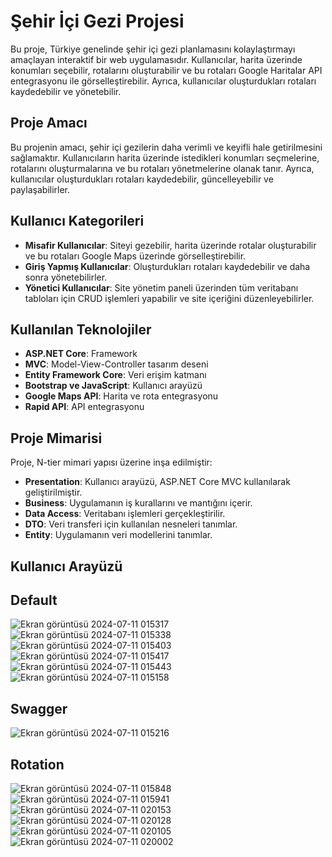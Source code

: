 # Şehir İçi Gezi Projesi

Bu proje, Türkiye genelinde şehir içi gezi planlamasını kolaylaştırmayı amaçlayan interaktif bir web uygulamasıdır. Kullanıcılar, harita üzerinde konumları seçebilir, rotalarını oluşturabilir ve bu rotaları Google Haritalar API entegrasyonu ile görselleştirebilir. Ayrıca, kullanıcılar oluşturdukları rotaları kaydedebilir ve yönetebilir.

## Proje Amacı

Bu projenin amacı, şehir içi gezilerin daha verimli ve keyifli hale getirilmesini sağlamaktır. Kullanıcıların harita üzerinde istedikleri konumları seçmelerine, rotalarını oluşturmalarına ve bu rotaları yönetmelerine olanak tanır. Ayrıca, kullanıcılar oluşturdukları rotaları kaydedebilir, güncelleyebilir ve paylaşabilirler.

## Kullanıcı Kategorileri

- **Misafir Kullanıcılar**: Siteyi gezebilir, harita üzerinde rotalar oluşturabilir ve bu rotaları Google Maps üzerinde görselleştirebilir.
- **Giriş Yapmış Kullanıcılar**: Oluşturdukları rotaları kaydedebilir ve daha sonra yönetebilirler.
- **Yönetici Kullanıcılar**: Site yönetim paneli üzerinden tüm veritabanı tabloları için CRUD işlemleri yapabilir ve site içeriğini düzenleyebilirler.

## Kullanılan Teknolojiler

- **ASP.NET Core**: Framework
- **MVC**: Model-View-Controller tasarım deseni
- **Entity Framework Core**: Veri erişim katmanı
- **Bootstrap ve JavaScript**: Kullanıcı arayüzü
- **Google Maps API**: Harita ve rota entegrasyonu
- **Rapid API**: API entegrasyonu

## Proje Mimarisi

Proje, N-tier mimari yapısı üzerine inşa edilmiştir:
- **Presentation**: Kullanıcı arayüzü, ASP.NET Core MVC kullanılarak geliştirilmiştir.
- **Business**: Uygulamanın iş kurallarını ve mantığını içerir.
- **Data Access**: Veritabanı işlemleri gerçekleştirilir.
- **DTO**: Veri transferi için kullanılan nesneleri tanımlar.
- **Entity**: Uygulamanın veri modellerini tanımlar.

## Kullanıcı Arayüzü

## Default
![Ekran görüntüsü 2024-07-11 015317](https://github.com/kkelesyusuf23/TravelProject/assets/148692615/3c54d2d5-8236-4420-9e8c-10989e721151)
![Ekran görüntüsü 2024-07-11 015338](https://github.com/kkelesyusuf23/TravelProject/assets/148692615/e02185fb-2799-4374-abd3-f7928be49263)
![Ekran görüntüsü 2024-07-11 015403](https://github.com/kkelesyusuf23/TravelProject/assets/148692615/455a4e5c-94a9-42e6-b160-86abe0465b37)
![Ekran görüntüsü 2024-07-11 015417](https://github.com/kkelesyusuf23/TravelProject/assets/148692615/ded93c20-9bae-4567-8c1b-d918193218ab)
![Ekran görüntüsü 2024-07-11 015443](https://github.com/kkelesyusuf23/TravelProject/assets/148692615/3266fae0-2b3f-4b59-9a34-5cb60525e852)
![Ekran görüntüsü 2024-07-11 015158](https://github.com/kkelesyusuf23/TravelProject/assets/148692615/03dbe6a7-241a-470a-a532-6cea4ef72f44)
## Swagger
![Ekran görüntüsü 2024-07-11 015216](https://github.com/kkelesyusuf23/TravelProject/assets/148692615/39b355c5-d05d-4737-99b4-f1162848344e)

## Rotation
![Ekran görüntüsü 2024-07-11 015848](https://github.com/kkelesyusuf23/TravelProject/assets/148692615/1eb06f56-a512-4473-b2ca-00ad94c01c4b)
![Ekran görüntüsü 2024-07-11 015941](https://github.com/kkelesyusuf23/TravelProject/assets/148692615/2cf01b72-b854-4724-8d05-f88d8224fe1d)
![Ekran görüntüsü 2024-07-11 020153](https://github.com/kkelesyusuf23/TravelProject/assets/148692615/f2c1a872-e484-4149-9e55-c9b49da35cf5)
![Ekran görüntüsü 2024-07-11 020128](https://github.com/kkelesyusuf23/TravelProject/assets/148692615/e5bd21b2-c420-47fa-a76e-90b9c6198c14)
![Ekran görüntüsü 2024-07-11 020105](https://github.com/kkelesyusuf23/TravelProject/assets/148692615/a078298b-cc61-4c86-8da6-4f0e9e9a7b28)
![Ekran görüntüsü 2024-07-11 020002](https://github.com/kkelesyusuf23/TravelProject/assets/148692615/c72b0ba5-7e6d-4f42-b222-5a4c184d7825)














